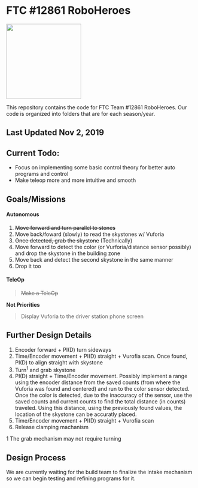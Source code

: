 # FTC #12861 RoboHeroes

<img src= "https://github.com/Scorprion/RoboHeroes-12861/blob/master/FTC%20RoboHeroes%20-%20%20logo%20final_ext.jpg" height="200px" width="200px">

This repository contains the code for FTC Team #12861 RoboHeroes. Our code is organized into folders that are for each season/year. 

## Last Updated Nov 2, 2019

## Current Todo:
- Focus on implementing some basic control theory for better auto programs and control
- Make teleop more and more intuitive and smooth
## Goals/Missions
#### Autonomous
1. ~~Move forward and turn parallel to stones~~
2. Move back/foward (slowly) to read the skystones w/ Vuforia
3. ~~Once detected, grab the skystone~~ (Technically)
4. Move forward to detect the color (or Vurforia/distance sensor possibly) and drop the skystone in the building zone
5. Move back and detect the second skystone in the same manner
6. Drop it too


#### TeleOp
> ~~Make a TeleOp~~


**Not Priorities**
> Display Vuforia to the driver station phone screen


## Further Design Details
1. Encoder forward + PI(D) turn sideways
2. Time/Encoder movement + PI(D) straight + Vurofia scan. Once found, PI(D) to align straight with skystone
3. Turn<sup>1</sup> and grab skystone
4. PI(D) straight + Time/Encoder movement. Possibly implement a range using the encoder distance from the saved counts (from where the Vuforia was found and centered) and run to the color sensor detected. Once the color is detected, due to the inaccuracy of the sensor, use the saved counts and current counts to find the total distance (in counts) traveled. Using this distance, using the previously found values, the location of the skystone can be accuratly placed. 
5. Time/Encoder movement + PI(D) straight + Vurofia scan
6. Release clamping machanism

1 The grab mechanism may not require turning

## Design Process
We are currently waiting for the build team to finalize the intake mechanism so we can begin testing and refining programs for it.
